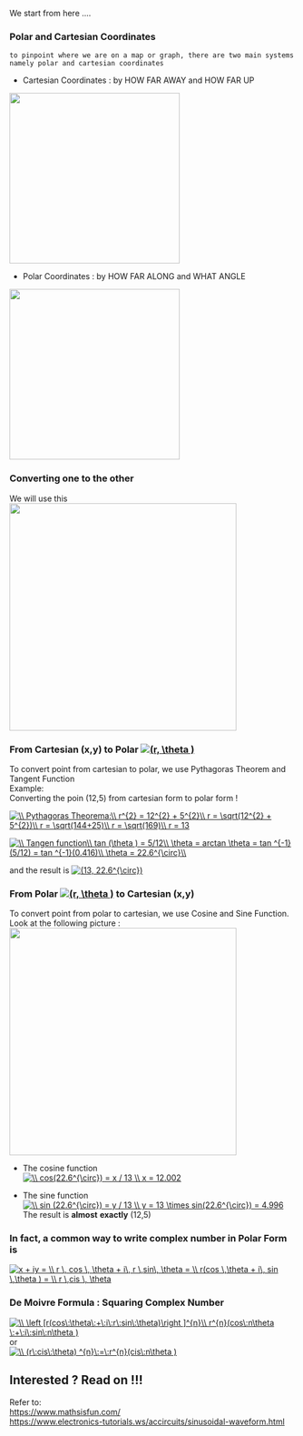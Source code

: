 We start from here ....

### Polar and Cartesian Coordinates  
`to pinpoint where we are on a map or graph, there are two main systems namely polar and cartesian coordinates`  
* Cartesian Coordinates : by HOW FAR AWAY and HOW FAR UP

<img src="https://github.com/whentea/afbeldingeen/blob/master/coordinates-cartesian.svg" align="center" width="300">


* Polar Coordinates : by HOW FAR ALONG and WHAT ANGLE

<img src="https://github.com/whentea/afbeldingeen/blob/master/coordinates-polar.svg" align="center" width="300">

### Converting one to the other  
We will use this  
<img src="https://github.com/whentea/afbeldingeen/blob/master/convert_polar_coordinate.gif" align="center" width="400">  
  
### From Cartesian (x,y) to Polar  <a href="https://www.codecogs.com/eqnedit.php?latex=(r,&space;\theta&space;)" target="_blank"><img src="https://latex.codecogs.com/gif.latex?(r,&space;\theta&space;)" title="(r, \theta )" /></a>  
To convert point from cartesian to polar, we use Pythagoras Theorem and Tangent Function  
Example:  
Converting the poin (12,5) from cartesian form to polar form !  


<a href="https://www.codecogs.com/eqnedit.php?latex=\\&space;Pythagoras&space;Theorema:\\&space;r^{2}&space;=&space;12^{2}&space;&plus;&space;5^{2}\\&space;r&space;=&space;\sqrt(12^{2}&space;&plus;&space;5^{2})\\&space;r&space;=&space;\sqrt(144&plus;25)\\&space;r&space;=&space;\sqrt(169)\\&space;r&space;=&space;13" target="_blank"><img src="https://latex.codecogs.com/gif.latex?\\&space;Pythagoras&space;Theorema:\\&space;r^{2}&space;=&space;12^{2}&space;&plus;&space;5^{2}\\&space;r&space;=&space;\sqrt(12^{2}&space;&plus;&space;5^{2})\\&space;r&space;=&space;\sqrt(144&plus;25)\\&space;r&space;=&space;\sqrt(169)\\&space;r&space;=&space;13" title="\\ Pythagoras Theorema:\\ r^{2} = 12^{2} + 5^{2}\\ r = \sqrt(12^{2} + 5^{2})\\ r = \sqrt(144+25)\\ r = \sqrt(169)\\ r = 13" /></a>

<a href="https://www.codecogs.com/eqnedit.php?latex=\\&space;Tangen&space;function\\&space;tan&space;(\theta&space;)&space;=&space;5/12\\&space;\theta&space;=&space;arctan&space;\theta&space;=&space;tan&space;^{-1}(5/12)&space;=&space;tan&space;^{-1}(0.416)\\&space;\theta&space;=&space;22.6^{\circ}\\" target="_blank"><img src="https://latex.codecogs.com/gif.latex?\\&space;Tangen&space;function\\&space;tan&space;(\theta&space;)&space;=&space;5/12\\&space;\theta&space;=&space;arctan&space;\theta&space;=&space;tan&space;^{-1}(5/12)&space;=&space;tan&space;^{-1}(0.416)\\&space;\theta&space;=&space;22.6^{\circ}\\" title="\\ Tangen function\\ tan (\theta ) = 5/12\\ \theta = arctan \theta = tan ^{-1}(5/12) = tan ^{-1}(0.416)\\ \theta = 22.6^{\circ}\\" /></a>

and the result is <a href="https://www.codecogs.com/eqnedit.php?latex=(13,&space;22.6^{\circ})" target="_blank"><img src="https://latex.codecogs.com/gif.latex?(13,&space;22.6^{\circ})" title="(13, 22.6^{\circ})" /></a>  


 

### From Polar <a href="https://www.codecogs.com/eqnedit.php?latex=(r,&space;\theta&space;)" target="_blank"><img src="https://latex.codecogs.com/gif.latex?(r,&space;\theta&space;)" title="(r, \theta )" /></a>  to Cartesian (x,y)  
To convert point from polar to cartesian, we use Cosine and Sine Function. Look at the following picture :  
<img src="https://github.com/whentea/afbeldingeen/blob/master/cosine_sine.gif" align="center" width="400">  
* The cosine function  
<a href="https://www.codecogs.com/eqnedit.php?latex=\\&space;cos(22.6^{\circ})&space;=&space;x&space;/&space;13&space;\\&space;x&space;=&space;12.002" target="_blank"><img src="https://latex.codecogs.com/gif.latex?\\&space;cos(22.6^{\circ})&space;=&space;x&space;/&space;13&space;\\&space;x&space;=&space;12.002" title="\\ cos(22.6^{\circ}) = x / 13 \\ x = 12.002" /></a>  

* The sine function  
<a href="https://www.codecogs.com/eqnedit.php?latex=\\&space;sin&space;(22.6^{\circ})&space;=&space;y&space;/&space;13&space;\\&space;y&space;=&space;13&space;\times&space;sin(22.6^{\circ})&space;=&space;4.996" target="_blank"><img src="https://latex.codecogs.com/gif.latex?\\&space;sin&space;(22.6^{\circ})&space;=&space;y&space;/&space;13&space;\\&space;y&space;=&space;13&space;\times&space;sin(22.6^{\circ})&space;=&space;4.996" title="\\ sin (22.6^{\circ}) = y / 13 \\ y = 13 \times sin(22.6^{\circ}) = 4.996" /></a>  
The result is **almost** **exactly** (12,5)  

### In fact, a common way to write complex number in Polar Form is  

<a href="https://www.codecogs.com/eqnedit.php?latex=x&space;&plus;&space;iy&space;=&space;\\&space;r&space;\,&space;cos&space;\,&space;\theta&space;&plus;&space;i\,&space;r&space;\,sin\,&space;\theta&space;=&space;\\&space;r(cos&space;\,\theta&space;&plus;&space;i\,&space;sin&space;\,\theta&space;)&space;=&space;\\&space;r&space;\,cis&space;\,&space;\theta" target="_blank"><img src="https://latex.codecogs.com/gif.latex?x&space;&plus;&space;iy&space;=&space;\\&space;r&space;\,&space;cos&space;\,&space;\theta&space;&plus;&space;i\,&space;r&space;\,sin\,&space;\theta&space;=&space;\\&space;r(cos&space;\,\theta&space;&plus;&space;i\,&space;sin&space;\,\theta&space;)&space;=&space;\\&space;r&space;\,cis&space;\,&space;\theta" title="x + iy = \\ r \, cos \, \theta + i\, r \,sin\, \theta = \\ r(cos \,\theta + i\, sin \,\theta ) = \\ r \,cis \, \theta" /></a>  

### De Moivre Formula : Squaring Complex Number  
<a href="https://www.codecogs.com/eqnedit.php?latex=\\&space;\left&space;[r(cos\:\theta\:&plus;\:i\:r\:sin\:\theta)\right&space;]^{n}\\&space;r^{n}(cos\:n\theta&space;\:&plus;\:i\:sin\:n\theta&space;)" target="_blank"><img src="https://latex.codecogs.com/gif.latex?\\&space;\left&space;[r(cos\:\theta\:&plus;\:i\:r\:sin\:\theta)\right&space;]^{n}\\&space;r^{n}(cos\:n\theta&space;\:&plus;\:i\:sin\:n\theta&space;)" title="\\ \left [r(cos\:\theta\:+\:i\:r\:sin\:\theta)\right ]^{n}\\ r^{n}(cos\:n\theta \:+\:i\:sin\:n\theta )" /></a>  
or  
<a href="https://www.codecogs.com/eqnedit.php?latex=\\&space;(r\:cis\:\theta)&space;^{n}\:=\:r^{n}(cis\:n\theta&space;)" target="_blank"><img src="https://latex.codecogs.com/gif.latex?\\&space;(r\:cis\:\theta)&space;^{n}\:=\:r^{n}(cis\:n\theta&space;)" title="\\ (r\:cis\:\theta) ^{n}\:=\:r^{n}(cis\:n\theta )" /></a>  


## Interested ? Read on !!! 

Refer to:  
https://www.mathsisfun.com/  
https://www.electronics-tutorials.ws/accircuits/sinusoidal-waveform.html